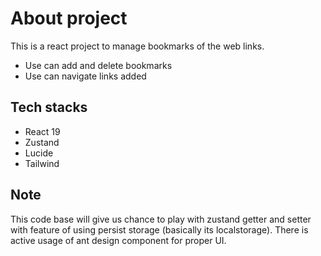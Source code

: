 # About project
 This is a react project to manage bookmarks of the web links.
 - Use can add and delete bookmarks
 - Use can navigate links added

## Tech stacks
 - React 19
 - Zustand
 - Lucide
 - Tailwind

## Note
 This code base will give us chance to play with zustand getter and setter with feature of using persist storage (basically its localstorage). There is active usage of ant design component for proper UI.
